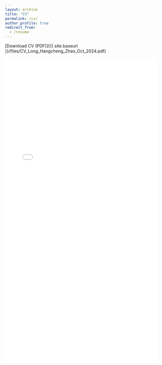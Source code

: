 ```yaml
---
layout: archive
title: "CV"
permalink: /cv/
author_profile: true
redirect_from:
  - /resume
---
```


[Download CV (PDF)]({{ site.baseurl }}/files/CV_Long_Hangcheng_Zhao_Oct_2024.pdf)

<iframe src="{{ site.baseurl }}/files/CV_Long_Hangcheng_Zhao_Oct_2024.pdf" style="width:100%; height:1000px;" frameborder="0"></iframe>


